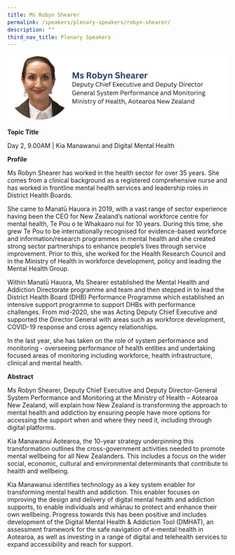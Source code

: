 ```yaml
---
title: Ms Robyn Shearer
permalink: /speakers/plenary-speakers/robyn-shearer/
description: ""
third_nav_title: Plenary Speakers
---
```

<div style="display: flex; flex-wrap: wrap;">
  <div style="flex-basis: 100%; max-width: 100%;">
    <img alt="track speakers 1" src="/images/SpeakersPhoto/robynshearerv0.png">
  </div>
</div>

<b>Topic Title</b>

<p id="left">Day 2, 9.00AM | Kia Manawanui and Digital Mental Health</p>

**Profile**

Ms Robyn Shearer has worked in the health sector for over 35 years. She comes from a clinical background as a registered comprehensive nurse and has worked in frontline mental health services and leadership roles in District Health Boards.

She came to Manatū Hauora in 2019, with a vast range of sector experience having been the CEO for New Zealand’s national workforce centre for mental health, Te Pou o te Whakaaro nui for 10 years. During this time, she grew Te Pou to be internationally recognised for evidence-based workforce and information/research programmes in mental health and she created strong sector partnerships to enhance people’s lives through service improvement. Prior to this, she worked for the Health Research Council and in the Ministry of Health in workforce development, policy and leading the Mental Health Group.

Within Manatū Hauora, Ms Shearer established the Mental Health and Addiction Directorate programme and team and then stepped in to lead the District Health Board (DHB) Performance Programme which established an intensive support programme to support DHBs with performance challenges. From mid-2020, she was Acting Deputy Chief Executive and supported the Director General with areas such as workforce development, COVID-19 response and cross agency relationships.

In the last year, she has taken on the role of system performance and monitoring - overseeing performance of health entities and undertaking focused areas of monitoring including workforce, health infrastructure, clinical and mental health.

**Abstract**

Ms Robyn Shearer, Deputy Chief Executive and Deputy Director-General System Performance and Monitoring at the Ministry of Health – Aotearoa New Zealand, will explain how New Zealand is transforming the approach to mental health and addiction by ensuring people have more options for accessing the support when and where they need it, including through digital platforms. 

Kia Manawanui Aotearoa, the 10-year strategy underpinning this transformation outlines the cross-government activities needed to promote mental wellbeing for all New Zealanders. This includes a focus on the wider social, economic, cultural and environmental determinants that contribute to health and wellbeing. 

Kia Manawanui identifies technology as a key system enabler for transforming mental health and addiction. This enabler focuses on improving the design and delivery of digital mental health and addiction supports, to enable individuals and whānau to protect and enhance their own wellbeing. Progress towards this has been positive and includes development of the Digital Mental Health &amp; Addiction Tool (DMHAT), an assessment framework for the safe navigation of e-mental health in Aotearoa, as well as investing in a range of digital and telehealth services to expand accessibility and reach for support.